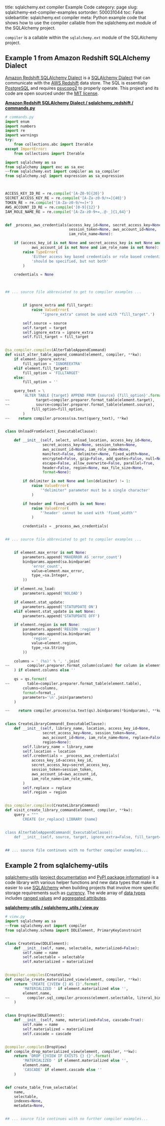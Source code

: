 title: sqlalchemy.ext compiler Example Code
category: page
slug: sqlalchemy-ext-compiler-examples
sortorder: 500031044
toc: False
sidebartitle: sqlalchemy.ext compiler
meta: Python example code that shows how to use the compiler callable from the sqlalchemy.ext module of the SQLAlchemy project.


`compiler` is a callable within the `sqlalchemy.ext` module of the SQLAlchemy project.



## Example 1 from Amazon Redshift SQLAlchemy Dialect
[Amazon Redshift SQLAlchemy Dialect](https://github.com/sqlalchemy-redshift/sqlalchemy-redshift)
is a [SQLAlchemy Dialect](https://docs.sqlalchemy.org/en/13/dialects/)
that can communicate with the [AWS Redshift](https://aws.amazon.com/redshift/)
data store. The SQL is essentially [PostgreSQL](/postgresql.html)
and requires [psycopg2](https://www.psycopg.org/) to properly
operate. This project and its code are open sourced under the
[MIT license](https://github.com/sqlalchemy-redshift/sqlalchemy-redshift/blob/master/LICENSE).

[**Amazon Redshift SQLAlchemy Dialect / sqlalchemy_redshift / commands.py**](https://github.com/sqlalchemy-redshift/sqlalchemy-redshift/blob/master/sqlalchemy_redshift/./commands.py)

```python
# commands.py
import enum
import numbers
import re
import warnings
try:
    from collections.abc import Iterable
except ImportError:
    from collections import Iterable

import sqlalchemy as sa
from sqlalchemy import exc as sa_exc
~~from sqlalchemy.ext import compiler as sa_compiler
from sqlalchemy.sql import expression as sa_expression



ACCESS_KEY_ID_RE = re.compile('[A-Z0-9]{20}')
SECRET_ACCESS_KEY_RE = re.compile('[A-Za-z0-9/+=]{40}')
TOKEN_RE = re.compile('[A-Za-z0-9/+=]+')
AWS_ACCOUNT_ID_RE = re.compile('[0-9]{12}')
IAM_ROLE_NAME_RE = re.compile('[A-Za-z0-9+=,.@-_]{1,64}')


def _process_aws_credentials(access_key_id=None, secret_access_key=None,
                             session_token=None, aws_account_id=None,
                             iam_role_name=None):

    if (access_key_id is not None and secret_access_key is not None and
            aws_account_id is not None and iam_role_name is not None):
        raise TypeError(
            'Either access key based credentials or role based credentials '
            'should be specified, but not both'
        )

    credentials = None



## ... source file abbreviated to get to compiler examples ...


        if ignore_extra and fill_target:
            raise ValueError(
                '"ignore_extra" cannot be used with "fill_target".')

        self.source = source
        self.target = target
        self.ignore_extra = ignore_extra
        self.fill_target = fill_target


@sa_compiler.compiles(AlterTableAppendCommand)
def visit_alter_table_append_command(element, compiler, **kw):
    if element.ignore_extra:
        fill_option = 'IGNOREEXTRA'
    elif element.fill_target:
        fill_option = 'FILLTARGET'
    else:
        fill_option = ''

    query_text = \
        'ALTER TABLE {target} APPEND FROM {source} {fill_option}'.format(
~~            target=compiler.preparer.format_table(element.target),
~~            source=compiler.preparer.format_table(element.source),
            fill_option=fill_option,
        )
~~    return compiler.process(sa.text(query_text), **kw)


class UnloadFromSelect(_ExecutableClause):

    def __init__(self, select, unload_location, access_key_id=None,
                 secret_access_key=None, session_token=None,
                 aws_account_id=None, iam_role_name=None,
                 manifest=False, delimiter=None, fixed_width=None,
                 encrypted=False, gzip=False, add_quotes=False, null=None,
                 escape=False, allow_overwrite=False, parallel=True,
                 header=False, region=None, max_file_size=None,
                 format=None):

        if delimiter is not None and len(delimiter) != 1:
            raise ValueError(
                '"delimiter" parameter must be a single character'
            )

        if header and fixed_width is not None:
            raise ValueError(
                "'header' cannot be used with 'fixed_width'"
            )

        credentials = _process_aws_credentials(


## ... source file abbreviated to get to compiler examples ...


    if element.max_error is not None:
        parameters.append('MAXERROR AS :error_count')
        bindparams.append(sa.bindparam(
            'error_count',
            value=element.max_error,
            type_=sa.Integer,
        ))

    if element.no_load:
        parameters.append('NOLOAD')

    if element.stat_update:
        parameters.append('STATUPDATE ON')
    elif element.stat_update is not None:
        parameters.append('STATUPDATE OFF')

    if element.region is not None:
        parameters.append('REGION :region')
        bindparams.append(sa.bindparam(
            'region',
            value=element.region,
            type_=sa.String
        ))

    columns = ' (%s)' % ', '.join(
~~        compiler.preparer.format_column(column) for column in element.columns
    ) if element.columns else ''

    qs = qs.format(
~~        table=compiler.preparer.format_table(element.table),
        columns=columns,
        format=format_,
        parameters='\n'.join(parameters)
    )

~~    return compiler.process(sa.text(qs).bindparams(*bindparams), **kw)


class CreateLibraryCommand(_ExecutableClause):
    def __init__(self, library_name, location, access_key_id=None,
                 secret_access_key=None, session_token=None,
                 aws_account_id=None, iam_role_name=None, replace=False,
                 region=None):
        self.library_name = library_name
        self.location = location
        self.credentials = _process_aws_credentials(
            access_key_id=access_key_id,
            secret_access_key=secret_access_key,
            session_token=session_token,
            aws_account_id=aws_account_id,
            iam_role_name=iam_role_name,
        )
        self.replace = replace
        self.region = region


@sa_compiler.compiles(CreateLibraryCommand)
def visit_create_library_command(element, compiler, **kw):
    query = """
        CREATE {or_replace} LIBRARY {name}


class AlterTableAppendCommand(_ExecutableClause):
    def __init__(self, source, target, ignore_extra=False, fill_target=False):


## ... source file continues with no further compiler examples...

```


## Example 2 from sqlalchemy-utils
[sqlalchemy-utils](https://github.com/kvesteri/sqlalchemy-utils)
([project documentation](https://sqlalchemy-utils.readthedocs.io/en/latest/)
and
[PyPI package information](https://pypi.org/project/SQLAlchemy-Utils/))
is a code library with various helper functions and new data types
that make it easier to use [SQLAlchemy](/sqlalchemy.html) when building
projects that involve more specific storage requirements such as
[currency](https://sqlalchemy-utils.readthedocs.io/en/latest/data_types.html#module-sqlalchemy_utils.types.currency).
The wide array of
[data types](https://sqlalchemy-utils.readthedocs.io/en/latest/data_types.html)
includes [ranged values](https://sqlalchemy-utils.readthedocs.io/en/latest/range_data_types.html)
and [aggregated attributes](https://sqlalchemy-utils.readthedocs.io/en/latest/aggregates.html).

[**sqlalchemy-utils / sqlalchemy_utils / view.py**](https://github.com/kvesteri/sqlalchemy-utils/blob/master/sqlalchemy_utils/./view.py)

```python
# view.py
import sqlalchemy as sa
~~from sqlalchemy.ext import compiler
from sqlalchemy.schema import DDLElement, PrimaryKeyConstraint


class CreateView(DDLElement):
    def __init__(self, name, selectable, materialized=False):
        self.name = name
        self.selectable = selectable
        self.materialized = materialized


@compiler.compiles(CreateView)
def compile_create_materialized_view(element, compiler, **kw):
    return 'CREATE {}VIEW {} AS {}'.format(
        'MATERIALIZED ' if element.materialized else '',
        element.name,
~~        compiler.sql_compiler.process(element.selectable, literal_binds=True),
    )


class DropView(DDLElement):
    def __init__(self, name, materialized=False, cascade=True):
        self.name = name
        self.materialized = materialized
        self.cascade = cascade


@compiler.compiles(DropView)
def compile_drop_materialized_view(element, compiler, **kw):
    return 'DROP {}VIEW IF EXISTS {} {}'.format(
        'MATERIALIZED ' if element.materialized else '',
        element.name,
        'CASCADE' if element.cascade else ''
    )


def create_table_from_selectable(
    name,
    selectable,
    indexes=None,
    metadata=None,


## ... source file continues with no further compiler examples...

```

